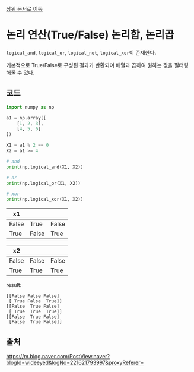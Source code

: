 [상위 문서로 이동](../README.md)

# 논리 연산(True/False) 논리합, 논리곱

`logical_and`, `logical_or`, `logical_not`, `logical_xor`이 존재한다.

기본적으로 True/False로 구성된 결과가 반환되며 배열과 곱하여 원하는 값을 필터링해줄 수 있다.

## 코드

```py
import numpy as np

a1 = np.array([
    [1, 2, 3],
    [4, 5, 6]
])

X1 = a1 % 2 == 0
X2 = a1 >= 4

# and
print(np.logical_and(X1, X2))

# or
print(np.logical_or(X1, X2))

# xor
print(np.logical_xor(X1, X2))
```
|x1|||
|---|----|----|
|False|True|False|
|True|False|True|

|x2|||
|---|----|----|
|False|False|False|
|True|True|True|

result:

```
[[False False False]
 [ True False  True]]
[[False  True False]
 [ True  True  True]]
[[False  True False]
 [False  True False]]
```


## 출처

https://m.blog.naver.com/PostView.naver?blogId=wideeyed&logNo=221621793997&proxyReferer=